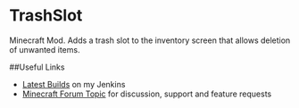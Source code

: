 TrashSlot
=========

Minecraft Mod. Adds a trash slot to the inventory screen that allows deletion of unwanted items.

##Useful Links
* [Latest Builds](http://jenkins.blay09.net) on my Jenkins
* [Minecraft Forum Topic](http://www.minecraftforum.net/forums/mapping-and-modding/minecraft-mods/2515456-trashslot-easy-on-the-environment) for discussion, support and feature requests 